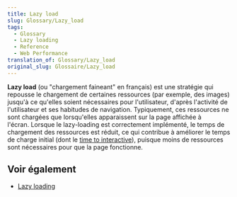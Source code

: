 ```yaml
---
title: Lazy load
slug: Glossary/Lazy_load
tags:
  - Glossary
  - Lazy loading
  - Reference
  - Web Performance
translation_of: Glossary/Lazy_load
original_slug: Glossaire/Lazy_load
---
```

**Lazy load** (ou "chargement faineant" en français) est une stratégie qui repousse le chargement de certaines ressources (par exemple, des images) jusqu'à ce qu'elles soient nécessaires pour l'utilisateur, d'après l'activité de l'utilisateur et ses habitudes de navigation. Typiquement, ces ressources ne sont chargées que lorsqu'elles apparaissent sur la page affichée à l'écran. Lorsque le lazy-loading est correctement implémenté, le temps de chargement des ressources est réduit, ce qui contribue à améliorer le temps de charge initial (dont le [time to interactive](/fr/docs/Glossary/Time_to_interactive)), puisque moins de ressources sont nécessaires pour que la page fonctionne.

## Voir également

- [Lazy loading](/fr/docs/Web/Performance/Lazy_loading)
